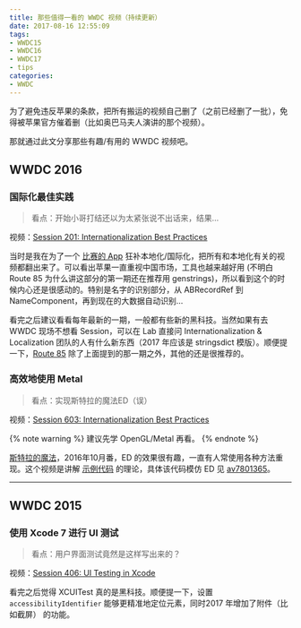 ```yaml
---
title: 那些值得一看的 WWDC 视频（持续更新）
date: 2017-08-16 12:55:09
tags:
- WWDC15
- WWDC16
- WWDC17
- tips
categories:
- WWDC
---
```


为了避免违反苹果的条款，把所有搬运的视频自己删了（之前已经删了一批），免得被苹果官方催着删（比如奥巴马夫人演讲的那个视频）。

那就通过此文分享那些有趣/有用的 WWDC 视频吧。

<!-- more -->

## WWDC 2016

### 国际化最佳实践

> 看点：开始小哥打结还以为太紧张说不出话来，结果...

视频：[Session 201: Internationalization Best Practices](https://developer.apple.com/videos/play/wwdc2016/201/)

当时是我在为了一个 [比赛的 App](https://github.com/ApolloZhu/FBLA-2017-NLC) 狂补本地化/国际化，把所有和本地化有关的视频都翻出来了。可以看出苹果一直重视中国市场，工具也越来越好用 (不明白 Route 85 为什么讲这部分的第一期还在推荐用 genstrings)，所以看到这个的时候内心还是很感动的。特别是名字的识别部分，从 ABRecordRef 到 NameComponent，再到现在的大数据自动识别...

看完之后建议看看每年最新的一期，一般都有些新的黑科技。当然如果有去 WWDC 现场不想看 Session，可以在 Lab 直接问 Internationalization & Localization 团队的人有什么新东西（2017 年应该是 stringsdict 模版）。顺便提一下，[Route 85](https://youtu.be/--0Plt3vyt4?list=PLOU2XLYxmsIKGQekfmV0Qk52qLG5LU2jO) 除了上面提到的那一期之外，其他的还是很推荐的。

### 高效地使用 Metal 

> 看点：实现斯特拉的魔法ED（误）

视频：[Session 603: Internationalization Best Practices](https://developer.apple.com/videos/play/wwdc2016/603/)

{% note warning %}
建议先学 OpenGL/Metal 再看。
{% endnote %}

[斯特拉的魔法](http://bangumi.bilibili.com/anime/5540)，2016年10月番，ED 的效果很有趣，一直有人常使用各种方法重现。这个视频是讲解 [示例代码](https://developer.apple.com/library/content/samplecode/AdoptingMetalII) 的理论，具体该代码模仿 ED 见 [av7801365](https://www.bilibili.com/video/av7801365/)。

----

## WWDC 2015

### 使用 Xcode 7 进行 UI 测试

> 看点：用户界面测试竟然是这样写出来的？

视频：[Session 406: UI Testing in Xcode](https://developer.apple.com/videos/play/wwdc2015/406/)

看完之后觉得 XCUITest 真的是黑科技。顺便提一下，设置`accessibilityIdentifier` 能够更精准地定位元素，同时2017 年增加了附件（比如截屏） 的功能。
